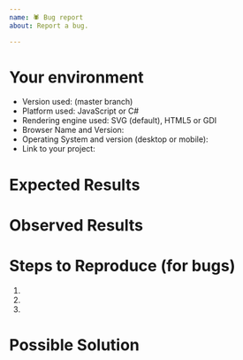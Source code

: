 ```yaml
---
name: 🕷 Bug report
about: Report a bug.

---
```


<!--

!!! The issue templates provided here are mandatory to be used !!!
!!! Issues not filling out the provided structure and details  !!!
!!! will be closed without addressing them. It takes you 2mins !!!
!!! more for us it takes a lot of time to organize and address !!!
!!! clarify open points if you do not provide them             !!!


Additionally for bugs: 

- Please make sure that no other bug with the same topic exists already. Rather reopen a closed one than enter a new one.  
- Ensure that you are using the lastest version. 

-->

# Your environment

* Version used: (master branch)
* Platform used: JavaScript or C#
* Rendering engine used: SVG (default), HTML5 or GDI
* Browser Name and Version: 
* Operating System and version (desktop or mobile):
* Link to your project:


# Expected Results
<!-- Explain here what is your expected behavior of alphaTab. -->

# Observed Results
<!-- Explain here how alphaTab is behaving currently. -->

# Steps to Reproduce (for bugs)
<!--
Explain here the exact steps how to reproduce the problem. Try to provide a
running sample showing the issue. If you have problem with a dedicated input file, 
please provide a download link or attach it to the issue. 
-->

1. 
2. 
3.  

# Possible Solution 
<!-- If you already know a solution to the problem please provide it here. -->
